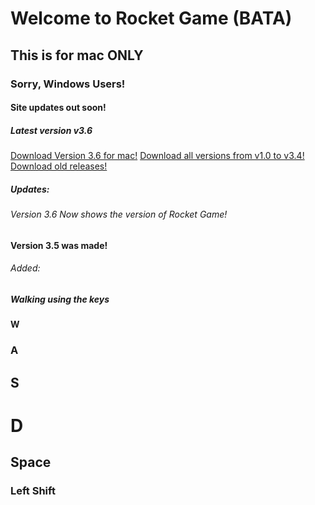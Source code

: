 # Welcome to Rocket Game (BATA)
## This is for mac ONLY
### Sorry, Windows Users!
#### Site updates out soon!
##### Latest version v3.6
[Download Version 3.6 for mac!](https://github.com/JohnnyD2020/Rocket-Game-BETA/releases/download/v3.6-beta-1Mac/Rocket.Game.BETA.3.6.app.zip)
[Download all versions from v1.0 to v3.4!](https://github.com/JohnnyD2020/Rocket-Game-BETA/releases/download/v1.0To3.4Mac/Rocket.Gane.BETA.v1.0.To.v3.4.zip)
[Download old releases!](https://github.com/JohnnyD2020/Rocket-Game-BETA/releases)
##### Updates:
###### Version 3.6 Now shows the version of Rocket Game!
#### Version 3.5 was made!
###### Added:
##### Walking using the keys
#### W
### A
## S
# D
## Space
### Left Shift
